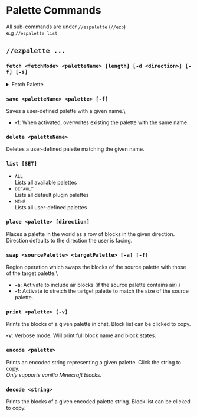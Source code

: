 # Palette Commands

All sub-commands are under `//ezpalette`  (`//ezp`) \
e.g `//ezpalette list`



## `//ezpalette ...`

### `fetch <fetchMode> <paletteName> [length] [-d <direction>] [-f] [-s]`

<details>

<summary>Fetch Palette</summary>

Saves a user-defined palette with a given name.\
* **Fetch Mode**: From where to fetch the palette blocks:
  * **`WORLD`**
    - Takes the blocks from the player's position
  * **`SELECTION`**
    - Takes the blocks from the player's selection
    - Selection must be 1x1xN in size, where N is the desired palette length
  * **`HOTBAR`**
    - Takes blocks from the player's hotbar
    - Ignores items and uses default block properties

* **Length** (Default: 0): How many block to fecth. A length of 0 (default) will fetch blocks until air is reached.\
* **-d **(Default: me): The direction to fetch in. Defaults to the direction the user is facing.\
* **-f**: When activated, overwrites existing the palette with the same name.

<img src="../.gitbook/assets/ezp_fetch.gif" alt="" data-size="original">

</details>

### `save <paletteName> <palette> [-f]`

Saves a user-defined palette with a given name.\
* **-f**: When activated, overwrites existing the palette with the same name.

### `delete <paletteName>`

Deletes a user-defined palette matching the given name.

### `list [SET]`

* `ALL`\
  Lists all available palettes
* `DEFAULT`\
  Lists all default plugin palettes
* `MINE`\
  Lists all user-defined palettes

### `place <palette> [direction]`

Places a palette in the world as a row of blocks in the given direction.\
Direction defaults to the direction the user is facing.

### `swap <sourcePalette> <targetPalette> [-a] [-f]`

Region operation which swaps the blocks of the source palette with those of the target palette.\
* **-a**: Activate to include air blocks (if the source palette contains air).\
* **-f**: Activate to stretch the tartget palette to match the size of the source palette.

### `print <palette> [-v]`

Prints the blocks of a given palette in chat. Block list can be clicked to copy.

**-v**: Verbose mode. Will print full block name and block states.

### `encode <palette>`

Prints an encoded string representing a given palette. Click the string to copy.\
_Only supports vanilla Minecraft blocks._

### `decode <string>`

Prints the blocks of a given encoded palette string. Block list can be clicked to copy.

